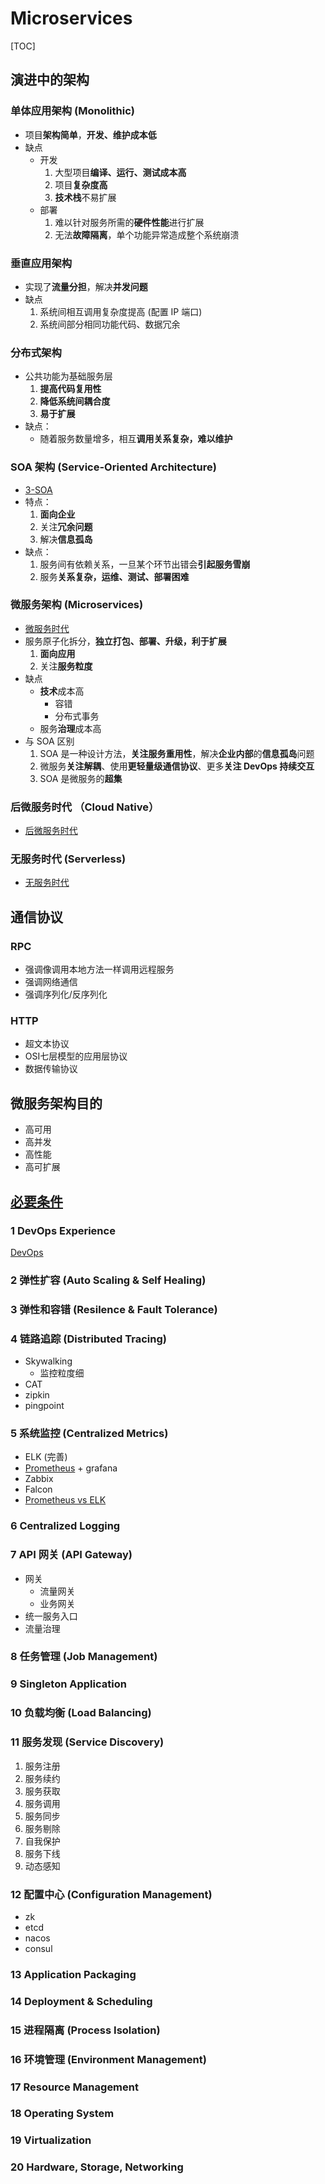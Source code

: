 # Microservices

[TOC]

## 演进中的架构

### 单体应用架构 (Monolithic)

* 项目**架构简单**，**开发、维护成本低**
* 缺点
  * 开发
    1. 大型项目**编译、运行、测试成本高**
    2. 项目**复杂度高**
    3. **技术栈**不易扩展
  * 部署
    1. 难以针对服务所需的**硬件性能**进行扩展
    2. 无法**故障隔离**，单个功能异常造成整个系统崩溃

### 垂直应用架构

* 实现了**流量分担**，解决**并发问题**
* 缺点
   1. 系统间相互调用复杂度提高 (配置 IP 端口)
   2. 系统间部分相同功能代码、数据冗余

### 分布式架构

* 公共功能为基础服务层
    1. **提高代码复用性**
    2. **降低系统间耦合度**
    3. **易于扩展**
* 缺点：
  * 随着服务数量增多，相互**调用关系复杂，难以维护**

### SOA 架构 (Service-Oriented Architecture)

* [3-SOA](3-SOA.md)
* 特点：
    1. **面向企业**
    2. 关注**冗余问题**
    3. 解决**信息孤岛**
* 缺点：
    1. 服务间有依赖关系，一旦某个环节出错会**引起服务雪崩**
    2. 服务**关系复杂，运维、测试、部署困难**

### 微服务架构 (Microservices)

* [微服务时代](https://icyfenix.cn/architecture/architect-history/microservices.html)
* 服务原子化拆分，**独立打包、部署、升级，利于扩展**
    1. **面向应用**
    2. 关注**服务粒度**
* 缺点
  * **技术**成本高
    * 容错
    * 分布式事务
  * 服务**治理**成本高
* 与 SOA 区别
    1. SOA 是一种设计方法，**关注服务重用性**，解决**企业内部**的**信息孤岛**问题
    2. 微服务**关注解耦**、使用**更轻量级通信协议**、更多**关注 DevOps 持续交互**
    3. SOA 是微服务的**超集**

### 后微服务时代 （Cloud Native）

* [后微服务时代](https://icyfenix.cn/architecture/architect-history/post-microservices.html)

### 无服务时代 (Serverless)

* [无服务时代](https://icyfenix.cn/architecture/architect-history/serverless.html)

## 通信协议

### RPC

* 强调像调用本地方法一样调用远程服务
* 强调网络通信
* 强调序列化/反序列化

### HTTP

* 超文本协议
* OSI七层模型的应用层协议
* 数据传输协议

## 微服务架构目的

* 高可用
* 高并发
* 高性能
* 高可扩展

## [必要条件](10-必要条件.md)

### 1 DevOps Experience

[DevOps](5-DevOps.md)

### 2 弹性扩容 (Auto Scaling & Self Healing)

### 3 弹性和容错 (Resilence & Fault Tolerance)

### 4 链路追踪 (Distributed Tracing)

* Skywalking
  * 监控粒度细
* CAT
* zipkin
* pingpoint

### 5 系统监控 (Centralized Metrics)

* ELK (完善)
* [Prometheus](16-Prometheus.md) + grafana
* Zabbix
* Falcon
* [Prometheus vs ELK](19-Prometheus-vs-ELK.md)

### 6 Centralized Logging

### 7 API 网关 (API Gateway)

* 网关
  * 流量网关
  * 业务网关
* 统一服务入口
* 流量治理

### 8 任务管理 (Job Management)

### 9 Singleton Application

### 10 负载均衡 (Load Balancing)

### 11 服务发现 (Service Discovery)

1. 服务注册
2. 服务续约
3. 服务获取
4. 服务调用
5. 服务同步
6. 服务剔除
7. 自我保护
8. 服务下线
9. 动态感知

### 12 配置中心 (Configuration Management)

* zk
* etcd
* nacos
* consul

### 13 Application Packaging

### 14 Deployment & Scheduling

### 15 进程隔离 (Process Isolation)

### 16 环境管理 (Environment Management)

### 17 Resource Management

### 18 Operating System

### 19 Virtualization

### 20 Hardware, Storage, Networking
